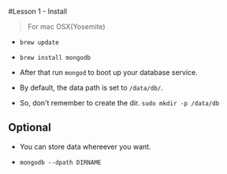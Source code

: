 #Lesson 1 - Install

> For mac OSX(Yosemite)

- `brew update`

- `brew install mongodb`

- After that run `mongod` to boot up your database service.

- By default, the data path is set to `/data/db/`.

- So, don't remember to create the dir. `sudo mkdir -p /data/db`



## Optional

- You can store data whereever you want.

- `mongodb --dpath DIRNAME`
